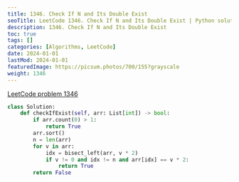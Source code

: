 ```yaml
---
title: 1346. Check If N and Its Double Exist
seoTitle: LeetCode 1346. Check If N and Its Double Exist | Python solution and explanation
description: 1346. Check If N and Its Double Exist
toc: true
tags: []
categories: [Algorithms, LeetCode]
date: 2024-01-01
lastMod: 2024-01-01
featuredImage: https://picsum.photos/700/155?grayscale
weight: 1346
---
```


[LeetCode problem 1346](https://leetcode.com/problems/check-if-n-and-its-double-exist/)

```python
class Solution:
    def checkIfExist(self, arr: List[int]) -> bool:
        if arr.count(0) > 1:
            return True
        arr.sort()
        n = len(arr)
        for v in arr:
            idx = bisect_left(arr, v * 2)
            if v != 0 and idx != n and arr[idx] == v * 2:
                return True
        return False

```
